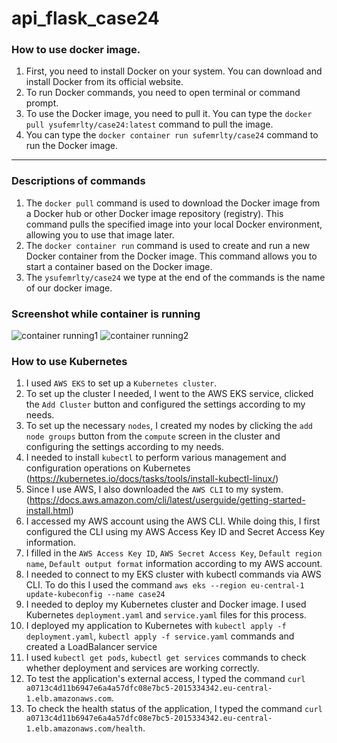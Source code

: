 # api_flask_case24

### How to use docker image.
1. First, you need to install Docker on your system. You can download and install Docker from its official website.
2. To run Docker commands, you need to open terminal or command prompt.
3. To use the Docker image, you need to pull it. You can type the `docker pull ysufemrlty/case24:latest` command  to pull the image.
4. You can type the `docker container run sufemrlty/case24` command to run the Docker image.
-----
### Descriptions of commands
1. The `docker pull` command is used to download the Docker image from a Docker hub or other Docker image repository (registry). This command pulls the specified image into your local Docker environment, allowing you to use that image later.
2. The `docker container run` command is used to create and run a new Docker container from the Docker image. This command allows you to start a container based on the Docker image.
3. The `ysufemrlty/case24` we ​​type at the end of the commands is the name of our docker image.

### Screenshot while container is running  
![container running1](https://github.com/user-attachments/assets/868d82c1-6413-4a5f-a764-833e0a9f3cdb)
![container running2](https://github.com/user-attachments/assets/0f6434db-15c3-4262-94ae-f468405f7d05)

### How to use Kubernetes
1. I used `AWS EKS` to set up a `Kubernetes cluster`.
2. To set up the cluster I needed, I went to the AWS EKS service, clicked the `Add Cluster` button and configured the settings according to my needs.
3. To set up the necessary `nodes`, I created my nodes by clicking the `add node groups` button from the `compute` screen in the cluster and configuring the settings according to my needs.
4. I needed to install `kubectl` to perform various management and configuration operations on Kubernetes (https://kubernetes.io/docs/tasks/tools/install-kubectl-linux/)
5. Since I use AWS, I also downloaded the `AWS CLI` to my system. (https://docs.aws.amazon.com/cli/latest/userguide/getting-started-install.html)
6. I accessed my AWS account using the AWS CLI. While doing this, I first configured the CLI using my AWS Access Key ID and Secret Access Key information.
7. I filled in the `AWS Access Key ID`, `AWS Secret Access Key`, `Default region name`, `Default output format` information according to my AWS account.
8. I needed to connect to my EKS cluster with kubectl commands via AWS CLI. To do this I used the command `aws eks --region eu-central-1 update-kubeconfig --name case24`
9. I needed to deploy my Kubernetes cluster and Docker image. I used Kubernetes `deployment.yaml` and `service.yaml` files for this process.
10. I deployed my application to Kubernetes with `kubectl apply -f deployment.yaml`, `kubectl apply -f service.yaml` commands and created a LoadBalancer service
11. I used `kubectl get pods`, `kubectl get services` commands to check whether deployment and services are working correctly.
12. To test the application's external access, I typed the command `curl a0713c4d11b6947e6a4a57dfc08e7bc5-2015334342.eu-central-1.elb.amazonaws.com`.
13. To check the health status of the application, I typed the command `curl a0713c4d11b6947e6a4a57dfc08e7bc5-2015334342.eu-central-1.elb.amazonaws.com/health`.
